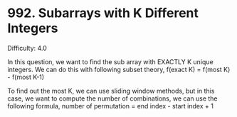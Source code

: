 # 992. Subarrays with K Different Integers

Difficulty: 4.0

In this question, we want to find the sub array with EXACTLY K unique integers.
We can do this with following subset theory, f(exact K) = f(most K) - f(most K-1)

To find out the most K, we can use sliding window methods, but in this case, we want to compute the number of combinations, we can use the following formula,
number of permutation = end index - start index + 1
